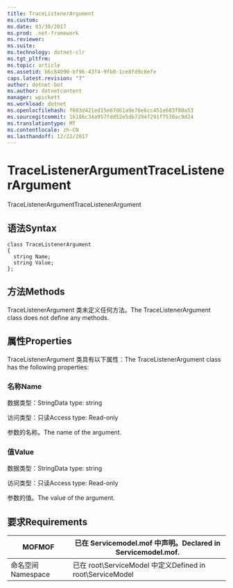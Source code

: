 ```yaml
---
title: TraceListenerArgument
ms.custom: 
ms.date: 03/30/2017
ms.prod: .net-framework
ms.reviewer: 
ms.suite: 
ms.technology: dotnet-clr
ms.tgt_pltfrm: 
ms.topic: article
ms.assetid: b6c84090-bf96-43f4-9fb0-1ce8fd9c8efe
caps.latest.revision: "7"
author: dotnet-bot
ms.author: dotnetcontent
manager: wpickett
ms.workload: dotnet
ms.openlocfilehash: f603d421ed15e67d61a9e76e6cc451e683f00a53
ms.sourcegitcommit: 16186c34a957fdd52e5db7294f291f7530ac9d24
ms.translationtype: MT
ms.contentlocale: zh-CN
ms.lasthandoff: 12/22/2017
---
```

# <a name="tracelistenerargument"></a><span data-ttu-id="81f46-102">TraceListenerArgument</span><span class="sxs-lookup"><span data-stu-id="81f46-102">TraceListenerArgument</span></span>
<span data-ttu-id="81f46-103">TraceListenerArgument</span><span class="sxs-lookup"><span data-stu-id="81f46-103">TraceListenerArgument</span></span>  
  
## <a name="syntax"></a><span data-ttu-id="81f46-104">语法</span><span class="sxs-lookup"><span data-stu-id="81f46-104">Syntax</span></span>  
  
```  
class TraceListenerArgument  
{  
  string Name;  
  string Value;  
};  
```  
  
## <a name="methods"></a><span data-ttu-id="81f46-105">方法</span><span class="sxs-lookup"><span data-stu-id="81f46-105">Methods</span></span>  
 <span data-ttu-id="81f46-106">TraceListenerArgument 类未定义任何方法。</span><span class="sxs-lookup"><span data-stu-id="81f46-106">The TraceListenerArgument class does not define any methods.</span></span>  
  
## <a name="properties"></a><span data-ttu-id="81f46-107">属性</span><span class="sxs-lookup"><span data-stu-id="81f46-107">Properties</span></span>  
 <span data-ttu-id="81f46-108">TraceListenerArgument 类具有以下属性：</span><span class="sxs-lookup"><span data-stu-id="81f46-108">The TraceListenerArgument class has the following properties:</span></span>  
  
### <a name="name"></a><span data-ttu-id="81f46-109">名称</span><span class="sxs-lookup"><span data-stu-id="81f46-109">Name</span></span>  
 <span data-ttu-id="81f46-110">数据类型：String</span><span class="sxs-lookup"><span data-stu-id="81f46-110">Data type: string</span></span>  
  
 <span data-ttu-id="81f46-111">访问类型：只读</span><span class="sxs-lookup"><span data-stu-id="81f46-111">Access type: Read-only</span></span>  
  
 <span data-ttu-id="81f46-112">参数的名称。</span><span class="sxs-lookup"><span data-stu-id="81f46-112">The name of the argument.</span></span>  
  
### <a name="value"></a><span data-ttu-id="81f46-113">值</span><span class="sxs-lookup"><span data-stu-id="81f46-113">Value</span></span>  
 <span data-ttu-id="81f46-114">数据类型：String</span><span class="sxs-lookup"><span data-stu-id="81f46-114">Data type: string</span></span>  
  
 <span data-ttu-id="81f46-115">访问类型：只读</span><span class="sxs-lookup"><span data-stu-id="81f46-115">Access type: Read-only</span></span>  
  
 <span data-ttu-id="81f46-116">参数的值。</span><span class="sxs-lookup"><span data-stu-id="81f46-116">The value of the argument.</span></span>  
  
## <a name="requirements"></a><span data-ttu-id="81f46-117">要求</span><span class="sxs-lookup"><span data-stu-id="81f46-117">Requirements</span></span>  
  
|<span data-ttu-id="81f46-118">MOF</span><span class="sxs-lookup"><span data-stu-id="81f46-118">MOF</span></span>|<span data-ttu-id="81f46-119">已在 Servicemodel.mof 中声明。</span><span class="sxs-lookup"><span data-stu-id="81f46-119">Declared in Servicemodel.mof.</span></span>|  
|---------|-----------------------------------|  
|<span data-ttu-id="81f46-120">命名空间</span><span class="sxs-lookup"><span data-stu-id="81f46-120">Namespace</span></span>|<span data-ttu-id="81f46-121">已在 root\ServiceModel 中定义</span><span class="sxs-lookup"><span data-stu-id="81f46-121">Defined in root\ServiceModel</span></span>|
